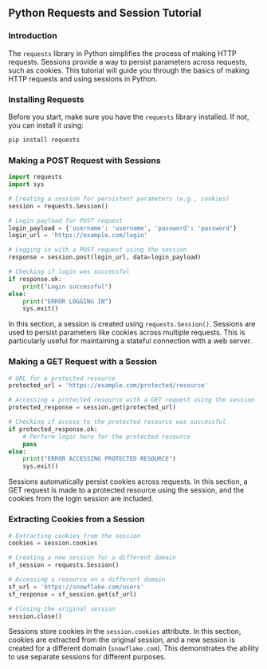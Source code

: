 ﻿## Python Requests and Session Tutorial

### Introduction
The `requests` library in Python simplifies the process of making HTTP requests. Sessions provide a way to persist parameters across requests, such as cookies. This tutorial will guide you through the basics of making HTTP requests and using sessions in Python.

### Installing Requests
Before you start, make sure you have the `requests` library installed. If not, you can install it using:

```bash
pip install requests
```

### Making a POST Request with Sessions

```python
import requests
import sys

# Creating a session for persistent parameters (e.g., cookies)
session = requests.Session()

# Login payload for POST request
login_payload = {'username': 'username', 'password': 'password'}
login_url = 'https://example.com/login'

# Logging in with a POST request using the session
response = session.post(login_url, data=login_payload)

# Checking if login was successful
if response.ok:
    print("Login successful")
else:
    print("ERROR LOGGING IN")
    sys.exit()
```

In this section, a session is created using `requests.Session()`. Sessions are used to persist parameters like cookies across multiple requests. This is particularly useful for maintaining a stateful connection with a web server.

### Making a GET Request with a Session

```python
# URL for a protected resource
protected_url = 'https://example.com/protected/resource'

# Accessing a protected resource with a GET request using the session
protected_response = session.get(protected_url)

# Checking if access to the protected resource was successful
if protected_response.ok:
    # Perform logic here for the protected resource
    pass
else:
    print("ERROR ACCESSING PROTECTED RESOURCE")
    sys.exit()
```

Sessions automatically persist cookies across requests. In this section, a GET request is made to a protected resource using the session, and the cookies from the login session are included.

### Extracting Cookies from a Session

```python
# Extracting cookies from the session
cookies = session.cookies

# Creating a new session for a different domain
sf_session = requests.Session()

# Accessing a resource on a different domain
sf_url = 'https://snowflake.com/users'
sf_response = sf_session.get(sf_url)

# Closing the original session
session.close()
```

Sessions store cookies in the `session.cookies` attribute. In this section, cookies are extracted from the original session, and a new session is created for a different domain (`snowflake.com`). This demonstrates the ability to use separate sessions for different purposes.

